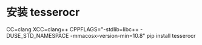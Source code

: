 # 安装 tesserocr

CC=clang XCC=clang++ CPPFLAGS="-stdlib=libc++ -DUSE_STD_NAMESPACE -mmacosx-version-min=10.8" pip install tesserocr

